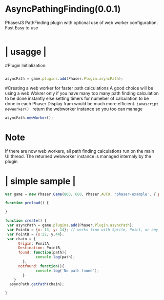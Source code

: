 # AsyncPathingFinding(0.0.1)
PhaserJS PathFinding plugin with optional use of web worker configuration. Fast Easy to use

```javascript

```

# | usagge |

#Plugin Initialization
```javascript

asyncPath = game.plugins.add(Phaser.Plugin.asyncPath);

```
#Creating a web worker for faster path calculations
A good choice will be using a web Wokrer only if you have many too many path
finding calculation to be done instantly else setting timers for numeber of calculation to be done in each Phaser Display fram would be much more efficient.
```javascript newWorker() ``` return the webworker instance so you too can manage

```javascript
asyncPath.newWorker();
```

# Note
If there are now web workers, all path finding calculations run on the main UI thread.
The returned webworker instance is managed internaly by the plugin





# | simple sample |

```javascript
var game = new Phaser.Game(800, 600, Phaser.AUTO, 'phaser-example', { preload: preload, create: create });

function preload() {

}

function create() {
 var asyncPath = game.plugins.add(Phaser.Plugin.asyncPath);
 var PointA = {x: 13, y: 14}; // works fine with Sprite, Point, or any object with x and y properties
 var PointB = {x:22, y,44};
 var chain = {
      Origin: PonitA,
      Destination: PointB,
      found: function(path){
              console.log(path);
        },
      notfound: function(){
              console.log('No path found');
        }
    }
  asyncPath.getPath(chain);

}
```
